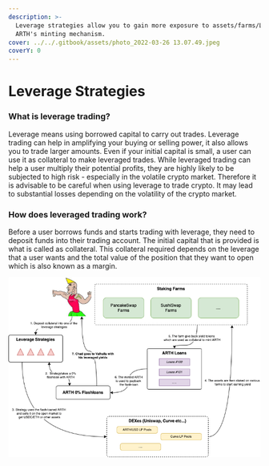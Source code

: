 ```yaml
---
description: >-
  Leverage strategies allow you to gain more exposure to assets/farms/LPs using
  ARTH's minting mechanism.
cover: ../../.gitbook/assets/photo_2022-03-26 13.07.49.jpeg
coverY: 0
---
```


# Leverage Strategies

### What is leverage trading?

Leverage means using borrowed capital to carry out trades. Leverage trading can help in amplifying your buying or selling power, it also allows you to trade larger amounts. Even if your initial capital is small, a user can use it as collateral to make leveraged trades. While leveraged trading can help a user multiply their potential profits, they are highly likely to be subjected to high risk - especially in the volatile crypto market. Therefore it is advisable to be careful when using leverage to trade crypto. It may lead to substantial losses depending on the volatility of the crypto market.

### How does leveraged trading work? <a href="#header-2" id="header-2"></a>

Before a user borrows funds and starts trading with leverage, they need to deposit funds into their trading account. The initial capital that is provided is what is called as collateral. This collateral required depends on the leverage that a user wants and the total value of the position that they want to open which is also known as a margin.

![Understanding leverage.](../../.gitbook/assets/11111.png)



